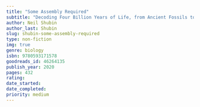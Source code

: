```yaml
---
title: "Some Assembly Required"
subtitle: "Decoding Four Billion Years of Life, from Ancient Fossils to DNA"
author: Neil Shubin
author_last: Shubin
slug: shubin-some-assembly-required
type: non-fiction
img: true
genre: biology
isbn: 9780593171578
goodreads_id: 46264135
publish_year: 2020
pages: 432
rating: 
date_started:
date_completed:
priority: medium
---
```

